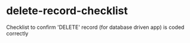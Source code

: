 delete-record-checklist
=======================

Checklist to confirm 'DELETE' record (for database driven app) is coded correctly
